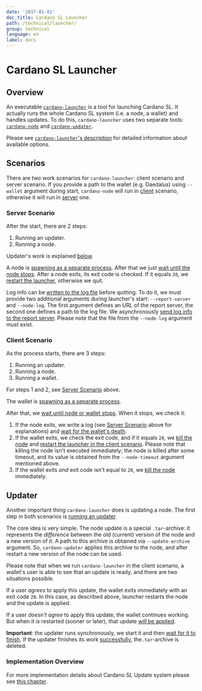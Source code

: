 ```yaml
---
date: '2017-01-01'
doc_title: Cardano SL Launcher
path: /technical/launcher/
group: technical
language: en
label: docs
---
```

<!-- Reviewed at ac0126b2753f1f5ca6fbfb555783fbeb1aa141bd -->

# Cardano SL Launcher

## Overview

An executable
[`cardano-launcher`](/technical/cli-options/#cardano-launcher)
is a tool for launching Cardano SL. It actually runs the whole Cardano SL system
(i.e. a node, a wallet) and handles updates. To do this, `cardano-launcher` uses two
separate tools: [`cardano-node`](/technical/cli-options/#cardano-node) and
[`cardano-updater`](https://github.com/input-output-hk/cardano-updater).

Please see [`cardano-launcher`'s description](/technical/cli-options/#cardano-launcher)
for detailed information about available options.

## Scenarios

There are two work scenarios for `cardano-launcher`: client scenario and server scenario.
If you provide a path to the wallet (e.g. Daedalus) using `--wallet` argument during
start, `cardano-node` will run in
[client](https://github.com/input-output-hk/cardano-sl/blob/194f4876d7b72766f7fe72ed4a1fba828903cae0/src/launcher/Main.hs#L178)
scenario, otherwise it will run in
[server](https://github.com/input-output-hk/cardano-sl/blob/194f4876d7b72766f7fe72ed4a1fba828903cae0/src/launcher/Main.hs#L171)
one.

### Server Scenario

After the start, there are 2 steps:

1.  Running an updater.
2.  Running a node.

Updater's work is explained [below](#updater).

A node is [spawning as a separate
process](https://github.com/input-output-hk/cardano-sl/blob/194f4876d7b72766f7fe72ed4a1fba828903cae0/src/launcher/Main.hs#L280).
After that we just [wait until the node
stops](https://github.com/input-output-hk/cardano-sl/blob/194f4876d7b72766f7fe72ed4a1fba828903cae0/src/launcher/Main.hs#L201).
After a node exits, its exit code is checked. If it equals `20`, we [restart the
launcher](https://github.com/input-output-hk/cardano-sl/blob/194f4876d7b72766f7fe72ed4a1fba828903cae0/src/launcher/Main.hs#L204),
otherwise we quit.

Log info can be [written to the log file](https://github.com/input-output-hk/cardano-sl/blob/194f4876d7b72766f7fe72ed4a1fba828903cae0/src/launcher/Main.hs#L207) before quitting. To do it, we must
provide two additional arguments during launcher's start: `--report-server` and
`--node-log`. The first argument defines an URL of the report server, the second
one defines a path to the log file. We asynchronously [send log info to the
report server](https://github.com/input-output-hk/cardano-sl/blob/194f4876d7b72766f7fe72ed4a1fba828903cae0/src/launcher/Main.hs#L343).
Please note that the file from the `--node-log` argument must exist.

### Client Scenario

As the process starts, there are 3 steps:

1.  Running an updater.
2.  Running a node.
3.  Running a wallet.

For steps 1 and 2, see [Server Scenario](#server-scenario) above.

The wallet is [spawning as a separate
process](https://github.com/input-output-hk/cardano-sl/blob/194f4876d7b72766f7fe72ed4a1fba828903cae0/src/launcher/Main.hs#L227).

After that, we [wait until node or wallet
stops](https://github.com/input-output-hk/cardano-sl/blob/194f4876d7b72766f7fe72ed4a1fba828903cae0/src/launcher/Main.hs#L228).
When it stops, we check it:

1.  If the node exits, we write a log (see [Server Scenario](#server-scenario)
    above for explanations) and [wait for the wallet's
    death](https://github.com/input-output-hk/cardano-sl/blob/194f4876d7b72766f7fe72ed4a1fba828903cae0/src/launcher/Main.hs#L235).
2.  If the wallet exits, we check the exit code, and if it equals `20`, we
    [kill the node](https://github.com/input-output-hk/cardano-sl/blob/194f4876d7b72766f7fe72ed4a1fba828903cae0/src/launcher/Main.hs#L242)
    and [restart the launcher in the client
    scenario](https://github.com/input-output-hk/cardano-sl/blob/194f4876d7b72766f7fe72ed4a1fba828903cae0/src/launcher/Main.hs#L244).
    Please note that killing the node isn't executed immediately; the node is
    killed after some timeout, and its value is obtained from the
    `--node-timeout` argument mentioned above.
3.  If the wallet exits *and* exit code isn't equal to `20`, we
    [kill the node](https://github.com/input-output-hk/cardano-sl/blob/194f4876d7b72766f7fe72ed4a1fba828903cae0/src/launcher/Main.hs#L250)
    immediately.

## Updater

Another important thing `cardano-launcher` does is updating a node. The first
step in both scenarios is [running an
updater](https://github.com/input-output-hk/cardano-sl/blob/194f4876d7b72766f7fe72ed4a1fba828903cae0/src/launcher/Main.hs#L255).

The core idea is very simple. The node update is a special `.tar`-archive: it
represents the *difference* between the old (current) version of the node and a
new version of it. A path to this archive is obtained via `--update-archive`
argument. So, `cardano-updater` applies this archive to the node, and after
restart a new version of the node can be used.

Please note that when we run `cardano-launcher` in the client scenario, a wallet's
user is able to see that an update is ready, and there are two situations
possible.

If a user *agrees* to apply this update, the wallet exits immediately with an
exit code `20`. In this case, as described above, launcher restarts the node and
the update is applied.

If a user *doesn't agree* to apply this update, the wallet continues working.
But when it *is* restarted (sooner or later), that update [*will* be applied](https://github.com/input-output-hk/cardano-sl/blob/194f4876d7b72766f7fe72ed4a1fba828903cae0/src/launcher/Main.hs#L223).

**Important**: the updater runs synchronously, we start it and then [wait for it to
finish](https://github.com/input-output-hk/cardano-sl/blob/194f4876d7b72766f7fe72ed4a1fba828903cae0/src/launcher/Main.hs#L269).
If the updater finishes its work
[successfully](https://github.com/input-output-hk/cardano-sl/blob/194f4876d7b72766f7fe72ed4a1fba828903cae0/src/launcher/Main.hs#L271),
the`.tar`-archive is deleted.

### Implementation Overview

For more implementation details about Cardano SL Update system please see [this chapter](/technical/updater/).
